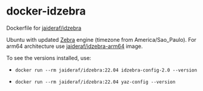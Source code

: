 # docker-idzebra

Dockerfile for [jaideraf/idzebra](https://hub.docker.com/r/jaideraf/idzebra)

Ubuntu with updated [Zebra](https://www.indexdata.com/resources/software/zebra/) engine (timezone from America/Sao_Paulo). For arm64 architecture use [jaideraf/idzebra-arm64](https://hub.docker.com/r/jaideraf/idzebra-arm64) image.

To see the versions installed, use:

- `docker run --rm jaideraf/idzebra:22.04 idzebra-config-2.0 --version`

- `docker run --rm jaideraf/idzebra:22.04 yaz-config --version`

